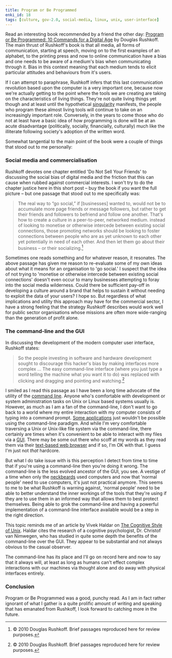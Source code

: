 ```yaml
---
title: Program or Be Programmed
enki_id: 18
tags: [culture, gov-2.0, social-media, linux, unix, user-interface]
---
```

Read an interesting book recommended by a friend the other day: [Program or Be Programmed: 10 Commands for a Digital Age](http://rushkoff.com/2010/03/25/program-or-be-programmed/) by Douglas Rushkoff. The main thrust of Rushkoff's book is that all media, all forms of communication, starting at speech, moving on to the first examples of an alphabet, to the printing press and now to online communication have a bias and one needs to be aware of a medium's bias when communicating through it. Bias in this context meaning that each medium tends to elicit particular attitudes and behaviours from it's users.

If I can attempt to paraphrase, Rushkoff infers that this last communication revolution based upon the computer is a very important one, because now we're actually getting to the point where the tools we are creating are taking on the characteristics of living things. They're not quite living things yet though and at least until the hypothetical [singularity](http://en.wikipedia.org/wiki/Technological_singularity) manifests, the people who program these almost living tools will continue to take on an increasingly important role. Conversely, in the years to come those who do not at least have a basic idea of how programming is done will be at an acute disadvantage (politically, socially, financially, culturally) much like the illiterate following society's adoption of the written word.

Somewhat tangential to the main point of the book were a couple of things that stood out to me personally:

### Social media and commercialisation

Rushkoff devotes one chapter entitled 'Do Not Sell Your Friends' to discussing the social bias of digital media and the friction that this can cause when rubbed against commercial interests. I won't try to do the chapter justice here in this short post – buy the book if you want the full picture – but one passage that stood out to me specifically was:

> The real way to “go social,” if [businesses] wanted to, would not be to accumulate more page friends or message followers, but rather to get their friends and followers to befriend and follow one another. That's how to create a culture in a peer-to-peer, networked medium. instead of looking to monetise or otherwise intercede between existing social connections, those promoting networks should be looking to foster connections between people who are as yet unknown to each other yet potentially in need of each other. And then let them go about their business – or their socializing.[^1]

Sometimes one reads something and for whatever reason, it resonates. The above passage has given me reason to re-evaluate some of my own ideas about what it means for an organisation to 'go social.' I suspect that the idea of not trying to 'monetise or otherwise intercede between existing social connections' doesn't even occur to many businesses attempting to foray into the social media wilderness. Could there be sufficient pay-off in developing a culture around a brand that helps to sustain it without needing to exploit the data of your users? I hope so. But regardless of what implications and utility this approach may have for the commercial sector, I have a strong feeling that the strategy Rushkoff describes would work well for public sector organisations whose missions are often more wide-ranging than the generation of profit alone.

### The command-line and the GUI

In discussing the development of the modern computer user interface, Rushkoff states:

> So the people investing in software and hardware development sought to discourage this hacker's bias by making interfaces more complex ... The easy command-line interface (where you just type a word telling the machine what you want it to do) was replaced with clicking and dragging and pointing and watching.[^1]

I smiled as I read this passage as I have been a long time advocate of the utility of the [command line](http://en.wikipedia.org/wiki/Command-line_interface). Anyone who's comfortable with development or system administration tasks on Unix or Linux based systems usually is. However, as much as I am a fan of the command-line, I don't want to go back to a world where my entire interaction with my computer consists of typing into a command prompt. [Some applications](http://en.wikipedia.org/wiki/Photoshop) just wouldn't be possible using the command-line paradigm. And while I'm very comfortable traversing a Unix or Unix-like file system via the command-line, there certainly are times when it's convenient to be able to interact with my files via a [GUI](http://en.wikipedia.org/wiki/Graphical_user_interface). There may be some out there who scoff at my words as they read them via their [text-based web browser](http://en.wikipedia.org/wiki/Text-based_web_browser) and if so, I'm OK with that. I guess I'm just not *that* hardcore.

But what I do take issue with is this perception I detect from time to time that if you're using a command-line then you're doing it wrong. The command-line is the less evolved ancestor of the GUI, you see. A vestige of a time when only the [neckbeards](http://www.urbandictionary.com/define.php?term=neckbeard) used computers and now that 'normal people' need to use computers, it's just not practical anymore. This seems to me to be what Rushkoff is warning against, 'normal people' need to be able to better understand the inner workings of the tools that they're using if they are to use them in an informed way that allows them to best protect themselves. Being able to grok the command-line and having a powerful implementation of a command-line interface available would be a step in the right direction.

This topic reminds me of an article by Vivek Haldar on [The Cognitive Style of Unix](http://blog.vivekhaldar.com/post/3339907908/the-cognitive-style-of-unix). Haldar cites the research of a cognitive psychologist, Dr. Christof van Nimwegen, who has studied in quite some depth the benefits of the command-line over the GUI. They appear to be substantial and not always obvious to the casual observer.

The command-line has its place and I'll go on record here and now to say that it always will, at least as long as humans can't effect complex interactions with our machines via thought alone and do away with physical interfaces entirely.

### Conclusion

Program or Be Programmed was a good, punchy read. As I am in fact rather ignorant of what I gather is a quite prolific amount of writing and speaking that has emanated from Rushkoff, I look forward to catching more in the future.

[^1]: &copy; 2010 Douglas Rushkoff. Brief passages reproduced here for review purposes.
